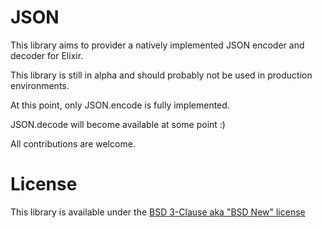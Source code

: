 # JSON

This library aims to provider a natively implemented JSON encoder and decoder for Elixir. 

This library is still in alpha and should probably not be used in production environments. 

At this point, only JSON.encode is fully implemented.

JSON.decode will become available at some point :)

All contributions are welcome.

# License
This library is available under the [BSD 3-Clause aka "BSD New" license](http://www.tldrlegal.com/l/BSD3)
